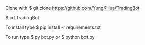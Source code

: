 Clone with $ git clone https://github.com/YungKillua/TradingBot

$ cd TradingBot 

To install type $ pip install -r requirements.txt

To run type $ py bot.py or $ python bot.py
